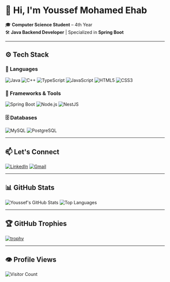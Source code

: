 # 👋 Hi, I'm Youssef Mohamed Ehab

🎓 **Computer Science Student** – 4th Year  
🛠️ **Java Backend Developer** | Specialized in **Spring Boot**

---

## ⚙️ Tech Stack

### 🧠 Languages  
![Java](https://img.shields.io/badge/Java-%23ED8B00.svg?style=flat&logo=java&logoColor=white)
![C++](https://img.shields.io/badge/C++-00599C?style=flat&logo=c%2B%2B&logoColor=white)
![TypeScript](https://img.shields.io/badge/TypeScript-3178C6?style=flat&logo=typescript&logoColor=white)
![JavaScript](https://img.shields.io/badge/JavaScript-F7DF1E?style=flat&logo=javascript&logoColor=black)
![HTML5](https://img.shields.io/badge/HTML5-E34F26?style=flat&logo=html5&logoColor=white)
![CSS3](https://img.shields.io/badge/CSS3-1572B6?style=flat&logo=css3&logoColor=white)

### 🧰 Frameworks & Tools  
![Spring Boot](https://img.shields.io/badge/Spring_Boot-6DB33F?style=flat&logo=springboot&logoColor=white)
![Node.js](https://img.shields.io/badge/Node.js-339933?style=flat&logo=nodedotjs&logoColor=white)
![NestJS](https://img.shields.io/badge/NestJS-E0234E?style=flat&logo=nestjs&logoColor=white)

### 🗄️ Databases  
![MySQL](https://img.shields.io/badge/MySQL-00758F?style=flat&logo=mysql&logoColor=white)
![PostgreSQL](https://img.shields.io/badge/PostgreSQL-336791?style=flat&logo=postgresql&logoColor=white)

---

## 📫 Let's Connect

[![LinkedIn](https://img.shields.io/badge/LinkedIn-blue?style=flat&logo=linkedin&logoColor=white)](https://www.linkedin.com/in/youssef-mohamed-ehab-bab09b295/)
[![Gmail](https://img.shields.io/badge/Gmail-D14836?style=flat&logo=gmail&logoColor=white)](mailto:youssefehab204@gmail.com)

---

## 📊 GitHub Stats

![Youssef's GitHub Stats](https://github-readme-stats.vercel.app/api?username=youssefehab204&show_icons=true&theme=github_dark&hide_border=true)
![Top Languages](https://github-readme-stats.vercel.app/api/top-langs/?username=youssefehab204&layout=compact&theme=github_dark&hide_border=true)

---

## 🏆 GitHub Trophies

[![trophy](https://github-profile-trophy.vercel.app/?username=youssefehab204&theme=discord&no-frame=true)](https://github.com/ryo-ma/github-profile-trophy)

---

## 👁️ Profile Views

![Visitor Count](https://komarev.com/ghpvc/?username=youssefehab204&label=Profile%20Views&color=0e75b6&style=flat)
